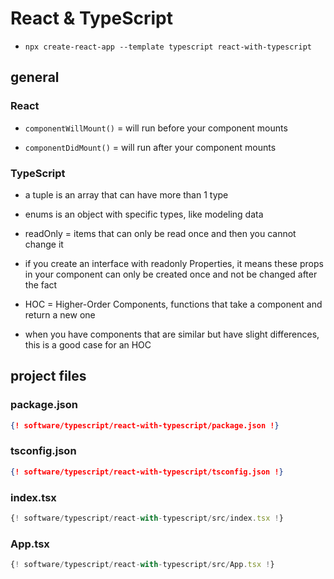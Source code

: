# React & TypeScript

- `npx create-react-app --template typescript react-with-typescript`

## general

### React 

- `componentWillMount()` = will run before your component mounts

- `componentDidMount()` = will run after your component mounts

### TypeScript

- a tuple is an array that can have more than 1 type

- enums is an object with specific types, like modeling data

- readOnly = items that can only be read once and then you cannot change it 

- if you create an interface with readonly Properties, it means these props in your component can only be created once and not be changed after the fact

- HOC = Higher-Order Components, functions that take a component and return a new one 

- when you have components that are similar but have slight differences, this is a good case for an HOC

## project files


### package.json 

```json
{! software/typescript/react-with-typescript/package.json !}
```

### tsconfig.json 

```json
{! software/typescript/react-with-typescript/tsconfig.json !}
```


### index.tsx 

```typescript
{! software/typescript/react-with-typescript/src/index.tsx !}
```


### App.tsx 

```typescript
{! software/typescript/react-with-typescript/src/App.tsx !}
```

